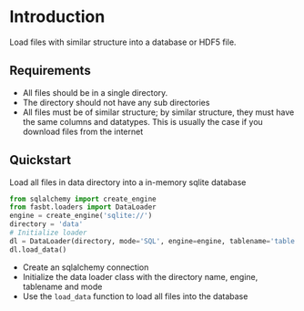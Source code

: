 # Introduction

Load files with similar structure into a database or HDF5 file.

## Requirements

- All files should be in a single directory.
- The directory should not have any sub directories
- All files must be of similar structure; by similar structure, they must have the same columns and datatypes. This is usually the case if you download files from the internet

## Quickstart

Load all files in data directory into a in-memory sqlite database

```python
from sqlalchemy import create_engine
from fasbt.loaders import DataLoader
engine = create_engine('sqlite://')
directory = 'data'
# Initialize loader
dl = DataLoader(directory, mode='SQL', engine=engine, tablename='table')
dl.load_data()
```

- Create an sqlalchemy connection
- Initialize the data loader class with the directory name, engine, tablename and mode
- Use the `load_data` function to load all files into the database
